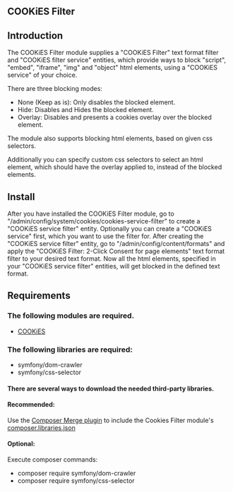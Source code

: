 COOKiES Filter
-----------------

## Introduction

The COOKiES Filter module supplies a "COOKiES Filter" text format filter and
"COOKiES filter service" entities, which provide ways to block
"script", "embed", "iframe", "img" and "object" html elements, using a
"COOKiES service" of your choice.

There are three blocking modes:

- None (Keep as is): Only disables the blocked element.
- Hide: Disables and Hides the blocked element.
- Overlay: Disables and presents a cookies overlay over the blocked element.

The module also supports blocking html elements, based on given css selectors.

Additionally you can specify custom css selectors to select an html element,
which should have the overlay applied to, instead of the blocked elements.

## Install

After you have installed the COOKiES Filter module, go to
"/admin/config/system/cookies/cookies-service-filter" to create a "COOKiES
service filter" entity. Optionally you can create a "COOKiES service" first,
which you want to use the filter for. After creating the "COOKiES service
filter" entity, go to "/admin/config/content/formats" and apply the
"COOKiES Filter: 2-Click Consent for page elements" text format filter to your
desired text format.
Now all the html elements, specified in your "COOKiES service filter" entities,
will get blocked in the defined text format.

## Requirements

### The following modules are required.

- [COOKiES](https://www.drupal.org/project/cookies)

### The following libraries are required:

- symfony/dom-crawler
- symfony/css-selector

#### There are several ways to download the needed third-party libraries.

#### Recommended:

Use the [Composer Merge plugin](https://github.com/wikimedia/composer-merge-plugin)
to include the Cookies Filter module\'s [composer.libraries.json](https://cgit.drupalcode.org/cookies/tree/modules/cookies_filter/composer.libraries.json)

#### Optional:

Execute composer commands:
- composer require symfony/dom-crawler
- composer require symfony/css-selector
